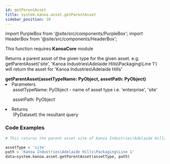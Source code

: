 ```yaml
---
id: getParentAsset
title: system.kanoa.asset.getParentAsset
sidebar_position: 10
---
```

import PurpleBox from '@site/src/components/PurpleBox';
import HeaderBox from '@site/src/components/HeaderBox';

<PurpleBox>This function requires <b>KanoaCore</b> module</PurpleBox>

<HeaderBox header="Description">Returns a parent asset of the given type for the given asset. e.g. getParentAsset('site', 'Kanoa Industries\Adelaide Hills\Packaging\Line 1') will return the asset for 'Kanoa Industries\Adelaide Hills'</HeaderBox>

<HeaderBox header="Syntax">
    <b>getParentAsset(assetTypeName: PyObject, assetPath: PyObject)</b>
    <li> Parameters <br />
        <ul> assetTypeName: PyObject - name of asset type i.e. 'enterprise', 'site' </ul>
        <ul> assetPath: PyObject </ul>
    </li>
    <li> Returns <br />
        <ul> (PyDataset) the resultant query </ul>
    </li>
</HeaderBox>

### Code Examples

```py
# This returns the parent asset site of Kanoa Industries\Adelaide Hills\Packaging\Line 1

assetType = 'site'
path = 'Kanoa Industries\Adelaide Hills\Packaging\Line 1'
data=system.kanoa.asset.getParentAsset(assetType, path)

```
